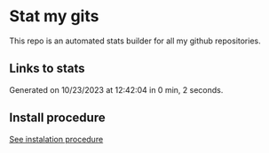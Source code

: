 # Stat my gits

This repo is an automated stats builder for all my github repositories.

## Links to stats


Generated on 10/23/2023 at 12:42:04 in 0 min, 2 seconds.

## Install procedure

[See instalation procedure](./src/install.md)
